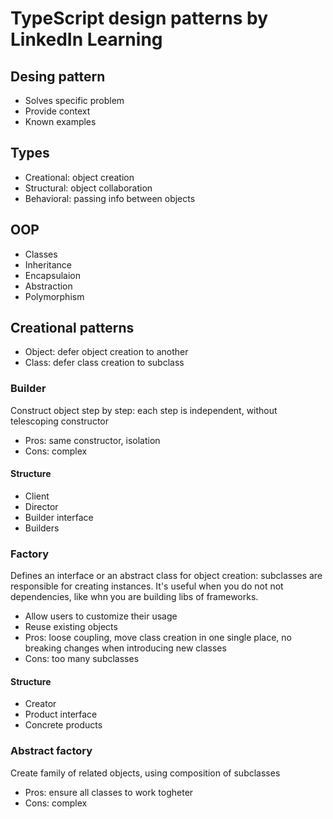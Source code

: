 # TypeScript design patterns by LinkedIn Learning

## Desing pattern

- Solves specific problem
- Provide context
- Known examples

## Types

- Creational: object creation
- Structural: object collaboration
- Behavioral: passing info between objects

## OOP

- Classes
- Inheritance
- Encapsulaion
- Abstraction
- Polymorphism

## Creational patterns

- Object: defer object creation to another
- Class: defer class creation to subclass

### Builder

Construct object step by step: each step is independent, without telescoping constructor

- Pros: same constructor, isolation
- Cons: complex

#### Structure

- Client
- Director
- Builder interface
- Builders

### Factory

Defines an interface or an abstract class for object creation: subclasses are responsible for creating instances.
It's useful when you do not not dependencies, like whn you are building libs of frameworks.

- Allow users to customize their usage
- Reuse existing objects
- Pros: loose coupling, move class creation in one single place, no breaking changes when introducing new classes
- Cons: too many subclasses

#### Structure

- Creator
- Product interface
- Concrete products

### Abstract factory

Create family of related objects, using composition of subclasses

- Pros: ensure all classes to work togheter
- Cons: complex
